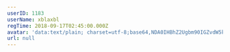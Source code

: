 ```yaml
---
userID: 1183
userName: xblaxbl
regTime: 2018-09-17T02:45:00.000Z
avatar: 'data:text/plain; charset=utf-8;base64,NDA0IHBhZ2Ugbm90IGZvdW5kCg=='
url: null
---
```



